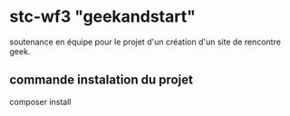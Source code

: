 # stc-wf3 "geekandstart"
soutenance en équipe pour le projet d'un création d'un site de rencontre geek.

## commande instalation du projet
composer install
